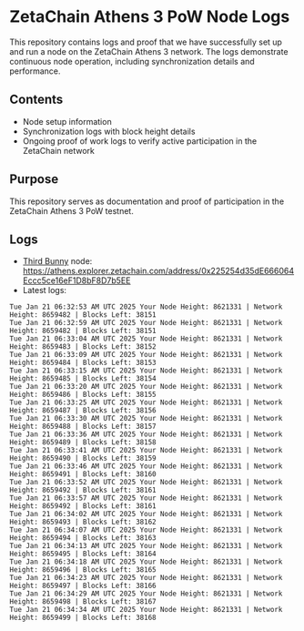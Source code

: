 # ZetaChain Athens 3 PoW Node Logs
This repository contains logs and proof that we have successfully set up and run a node on the ZetaChain Athens 3 network. The logs demonstrate continuous node operation, including synchronization details and performance.

## Contents
- Node setup information
- Synchronization logs with block height details
- Ongoing proof of work logs to verify active participation in the ZetaChain network

## Purpose
This repository serves as documentation and proof of participation in the ZetaChain Athens 3 PoW testnet.

## Logs

- [Third Bunny](https://thirdbunny.xyz/) node: https://athens.explorer.zetachain.com/address/0x225254d35dE666064Eccc5ce16eF1D8bF8D7b5EE
- Latest logs:
```
Tue Jan 21 06:32:53 AM UTC 2025 Your Node Height: 8621331 | Network Height: 8659482 | Blocks Left: 38151
Tue Jan 21 06:32:59 AM UTC 2025 Your Node Height: 8621331 | Network Height: 8659482 | Blocks Left: 38151
Tue Jan 21 06:33:04 AM UTC 2025 Your Node Height: 8621331 | Network Height: 8659483 | Blocks Left: 38152
Tue Jan 21 06:33:09 AM UTC 2025 Your Node Height: 8621331 | Network Height: 8659484 | Blocks Left: 38153
Tue Jan 21 06:33:15 AM UTC 2025 Your Node Height: 8621331 | Network Height: 8659485 | Blocks Left: 38154
Tue Jan 21 06:33:20 AM UTC 2025 Your Node Height: 8621331 | Network Height: 8659486 | Blocks Left: 38155
Tue Jan 21 06:33:25 AM UTC 2025 Your Node Height: 8621331 | Network Height: 8659487 | Blocks Left: 38156
Tue Jan 21 06:33:30 AM UTC 2025 Your Node Height: 8621331 | Network Height: 8659488 | Blocks Left: 38157
Tue Jan 21 06:33:36 AM UTC 2025 Your Node Height: 8621331 | Network Height: 8659489 | Blocks Left: 38158
Tue Jan 21 06:33:41 AM UTC 2025 Your Node Height: 8621331 | Network Height: 8659490 | Blocks Left: 38159
Tue Jan 21 06:33:46 AM UTC 2025 Your Node Height: 8621331 | Network Height: 8659491 | Blocks Left: 38160
Tue Jan 21 06:33:52 AM UTC 2025 Your Node Height: 8621331 | Network Height: 8659492 | Blocks Left: 38161
Tue Jan 21 06:33:57 AM UTC 2025 Your Node Height: 8621331 | Network Height: 8659492 | Blocks Left: 38161
Tue Jan 21 06:34:02 AM UTC 2025 Your Node Height: 8621331 | Network Height: 8659493 | Blocks Left: 38162
Tue Jan 21 06:34:07 AM UTC 2025 Your Node Height: 8621331 | Network Height: 8659494 | Blocks Left: 38163
Tue Jan 21 06:34:13 AM UTC 2025 Your Node Height: 8621331 | Network Height: 8659495 | Blocks Left: 38164
Tue Jan 21 06:34:18 AM UTC 2025 Your Node Height: 8621331 | Network Height: 8659496 | Blocks Left: 38165
Tue Jan 21 06:34:23 AM UTC 2025 Your Node Height: 8621331 | Network Height: 8659497 | Blocks Left: 38166
Tue Jan 21 06:34:29 AM UTC 2025 Your Node Height: 8621331 | Network Height: 8659498 | Blocks Left: 38167
Tue Jan 21 06:34:34 AM UTC 2025 Your Node Height: 8621331 | Network Height: 8659499 | Blocks Left: 38168
```
